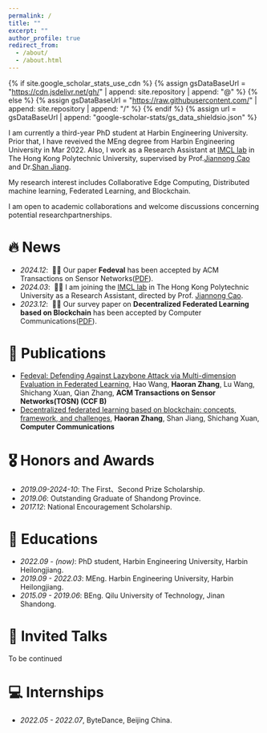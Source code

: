 ```yaml
---
permalink: /
title: ""
excerpt: ""
author_profile: true
redirect_from: 
  - /about/
  - /about.html
---
```


{% if site.google_scholar_stats_use_cdn %}
{% assign gsDataBaseUrl = "https://cdn.jsdelivr.net/gh/" | append: site.repository | append: "@" %}
{% else %}
{% assign gsDataBaseUrl = "https://raw.githubusercontent.com/" | append: site.repository | append: "/" %}
{% endif %}
{% assign url = gsDataBaseUrl | append: "google-scholar-stats/gs_data_shieldsio.json" %}

<span class='anchor' id='about-me'></span>

I am currently a third-year PhD student at Harbin Engineering University. Prior that, I have reveived the MEng degree from Harbin Engineering University in Mar 2022. Also, I work as a Research Assistant at <a href='https://www4.comp.polyu.edu.hk/~labimcl/index.html'>IMCL lab</a> in The Hong Kong Polytechnic University, supervised by Prof.<a href='https://www4.comp.polyu.edu.hk/~csjcao/'>Jiannong Cao</a> and Dr.<a href='https://www4.comp.polyu.edu.hk/~shanjiang/'>Shan Jiang</a>.

My research interest includes Collaborative Edge Computing, Distributed machine learning, Federated Learning, and Blockchain.

I am open to academic collaborations and welcome discussions concerning potential researchpartnerships.

# 🔥 News
- *2024.12*: &nbsp;🎉🎉 Our paper **Fedeval** has been accepted by ACM Transactions on Sensor Networks(<a href='https://dl.acm.org/doi/abs/10.1145/3703631'>PDF</a>).
- *2024.03*: &nbsp;🎉🎉 I am joining the <a href='https://www4.comp.polyu.edu.hk/~labimcl/index.html'>IMCL lab</a> in The Hong Kong Polytechnic University as a Research Assistant, directed by Prof. <a href='https://www4.comp.polyu.edu.hk/~csjcao/'>Jiannong Cao</a>. 
- *2023.12*: &nbsp;🎉🎉 Our survey paper on **Decentralized Federated Learning based on Blockchain** has been accepted by Computer Communications(<a href='https://www.sciencedirect.com/science/article/pii/S0140366423004851'>PDF</a>).

# 📝 Publications 

- [Fedeval: Defending Against Lazybone Attack via Multi-dimension Evaluation in Federated Learning](https://dl.acm.org/doi/abs/10.1145/3703631), Hao Wang, **Haoran Zhang**, Lu Wang, Shichang Xuan, Qian Zhang, **ACM Transactions on Sensor Networks(TOSN) (CCF B)**
- [Decentralized federated learning based on blockchain: concepts, framework, and challenges](https://www.sciencedirect.com/science/article/pii/S0140366423004851), **Haoran Zhang**, Shan Jiang, Shichang Xuan, **Computer Communications**

# 🎖 Honors and Awards
- *2019.09-2024-10*: The First、Second Prize Scholarship.
- *2019.06*: Outstanding Graduate of Shandong Province.
- *2017.12*: National Encouragement Scholarship.

# 📖 Educations
- *2022.09 - (now)*: PhD student, Harbin Engineering University, Harbin Heilongjiang.
- *2019.09 - 2022.03*: MEng. Harbin Engineering University, Harbin Heilongjiang.  
- *2015.09 - 2019.06*: BEng. Qilu University of Technology, Jinan Shandong. 

# 💬 Invited Talks
To be continued

# 💻 Internships
- *2022.05 - 2022.07*, ByteDance, Beijing China.
